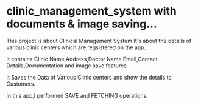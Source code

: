 # clinic_management_system with documents & image saving...

This project is about Clinical Management System.It's about the details of various clinic centers which are regsistered on the app.

It contains Clinic Name,Address,Doctor Name,Email,Contact Details,Documentation and image save features...

It Saves the Data of Various Clinic centers and show the details to Customers.

In this app,I performed SAVE and FETCHING operations.


